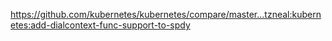 https://github.com/kubernetes/kubernetes/compare/master...tzneal:kubernetes:add-dialcontext-func-support-to-spdy